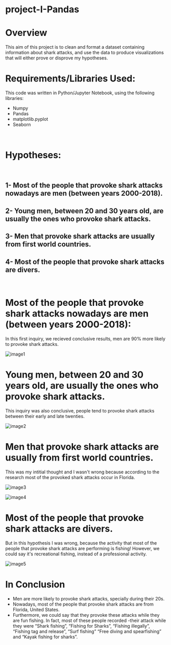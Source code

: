 # project-I-Pandas

# Overview

This aim of this project is to clean and format a dataset containing information about shark attacks, and use the data to produce visualizations that will either  prove or disprove my hypotheses.
<br>

# Requirements/Libraries Used:
This code was written in Python/Jupyter Notebook, using the following libraries:
<br>
- Numpy
- Pandas
- matplotlib.pyplot
- Seaborn
<br>
 

# Hypotheses:
<br>

## 1- Most of the people that provoke shark attacks nowadays are men (between years 2000-2018).
## 2- Young men, between 20 and 30 years old, are usually the ones who provoke shark attacks.
## 3- Men that provoke shark attacks are usually from first world countries. 
## 4- Most of the people that provoke shark attacks are divers. 

<br>

# Most of the people that provoke shark attacks nowadays are men (between years 2000-2018):

In this first inquiry, we recieved conclusive results, men are 90% more likely to provoke shark attacks. 

![image1](https://github.com/foscanit/project-I/blob/main/images/sex_percentage.png?raw=true)




# Young men, between 20 and 30 years old, are usually the ones who provoke shark attacks.

This inquiry was also conclusive, people tend to provoke shark attacks between their early and late twenties. 
<br>

![image2](https://github.com/foscanit/project-I/blob/main/images/sex_and_age.png?raw=true)



# Men that provoke shark attacks are usually from first world countries. 

This was my intitial thought and I wasn't wrong because according to the research most of the provoked shark attacks occur in Florida. 

![image3](https://github.com/foscanit/project-I/blob/main/images/countries.png?raw=true)



![image4](https://github.com/foscanit/project-I/blob/main/images/areas.png?raw=true)



# Most of the people that provoke shark attacks are divers. 

But in this hypothesis I was wrong, because the activity that most of the people that provoke shark attacks are performing is fishing! However, we could say it's recreational fishing, instead of a professional activity. 

![image5](https://github.com/foscanit/project-I/blob/main/images/activities.png?raw=true)


# In Conclusion
- Men are more likely to provoke shark attacks, specially during their 20s.
- Nowadays, most of the people that provoke shark attacks are from Florida, United States.
- Furthermore, we could say that they provoke these attacks while they are fun fishing. In fact, most of these people recorded -their attack while they were “Shark fishing”, “Fishing for Sharks”, “Fishing illegally”, “Fishing tag and release”, “Surf fishing” “Free diving and spearfishing” and “Kayak fishing for sharks”. 

